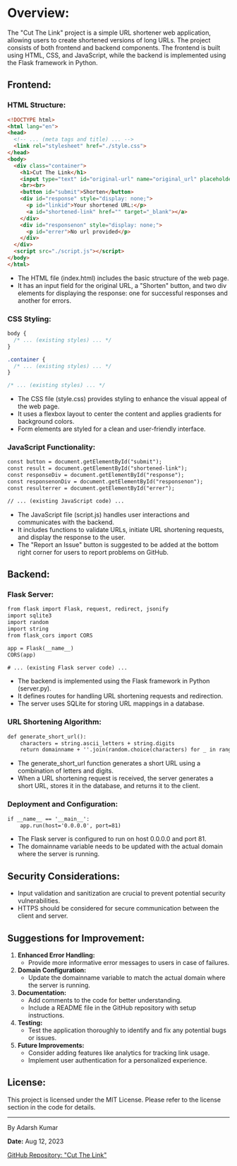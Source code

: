 # **Overview:**

The "Cut The Link" project is a simple URL shortener web application, allowing users to create shortened versions of long URLs. The project consists of both frontend and backend components. The frontend is built using HTML, CSS, and JavaScript, while the backend is implemented using the Flask framework in Python.

## **Frontend:**

### **HTML Structure:**

```html
<!DOCTYPE html>
<html lang="en">
<head>
  <!-- ... (meta tags and title) ... -->
  <link rel="stylesheet" href="./style.css">
</head>
<body>
  <div class="container">
    <h1>Cut The Link</h1>
    <input type="text" id="original-url" name="original_url" placeholder="Paste your long URL here" required>
    <br><br>
    <button id="submit">Shorten</button>
    <div id="response" style="display: none;">
      <p id="linkid">Your shortened URL:</p>
      <a id="shortened-link" href="" target="_blank"></a>
    </div>
    <div id="responsenon" style="display: none;">
      <p id="errer">No url provided</p>
    </div>
  </div>
  <script src="./script.js"></script>
</body>
</html>
```

- The HTML file (index.html) includes the basic structure of the web page.
- It has an input field for the original URL, a "Shorten" button, and two div elements for displaying the response: one for successful responses and another for errors.

### **CSS Styling:**

```css
body {
  /* ... (existing styles) ... */
}

.container {
  /* ... (existing styles) ... */
}

/* ... (existing styles) ... */
```

- The CSS file (style.css) provides styling to enhance the visual appeal of the web page.
- It uses a flexbox layout to center the content and applies gradients for background colors.
- Form elements are styled for a clean and user-friendly interface.

### **JavaScript Functionality:**

```html
const button = document.getElementById("submit");
const result = document.getElementById("shortened-link");
const responseDiv = document.getElementById("response");
const responsenonDiv = document.getElementById("responsenon");
const resulterrer = document.getElementById("errer");

// ... (existing JavaScript code) ...
```

- The JavaScript file (script.js) handles user interactions and communicates with the backend.
- It includes functions to validate URLs, initiate URL shortening requests, and display the response to the user.
- The "Report an Issue" button is suggested to be added at the bottom right corner for users to report problems on GitHub.

## **Backend:**

### **Flask Server:**

```html
from flask import Flask, request, redirect, jsonify
import sqlite3
import random
import string
from flask_cors import CORS

app = Flask(__name__)
CORS(app)

# ... (existing Flask server code) ...
```

- The backend is implemented using the Flask framework in Python (server.py).
- It defines routes for handling URL shortening requests and redirection.
- The server uses SQLite for storing URL mappings in a database.

### **URL Shortening Algorithm:**

```html
def generate_short_url():
    characters = string.ascii_letters + string.digits
    return domainname + ''.join(random.choice(characters) for _ in range(6))
```

- The generate_short_url function generates a short URL using a combination of letters and digits.
- When a URL shortening request is received, the server generates a short URL, stores it in the database, and returns it to the client.

### **Deployment and Configuration:**

```html
if __name__ == '__main__':
    app.run(host='0.0.0.0', port=81)
```

- The Flask server is configured to run on host 0.0.0.0 and port 81.
- The domainname variable needs to be updated with the actual domain where the server is running.

## **Security Considerations:**

- Input validation and sanitization are crucial to prevent potential security vulnerabilities.
- HTTPS should be considered for secure communication between the client and server.

## **Suggestions for Improvement:**

1. **Enhanced Error Handling:**
    - Provide more informative error messages to users in case of failures.
2. **Domain Configuration:**
    - Update the domainname variable to match the actual domain where the server is running.
3. **Documentation:**
    - Add comments to the code for better understanding.
    - Include a README file in the GitHub repository with setup instructions.
4. **Testing:**
    - Test the application thoroughly to identify and fix any potential bugs or issues.
5. **Future Improvements:**
    - Consider adding features like analytics for tracking link usage.
    - Implement user authentication for a personalized experience.

## **License:**

This project is licensed under the MIT License. Please refer to the license section in the code for details.

---

By Adarsh Kumar

**Date:** Aug 12, 2023

[GitHub Repository: "Cut The Link"](https://github.com/adarshkrdubay/cutthelink)
